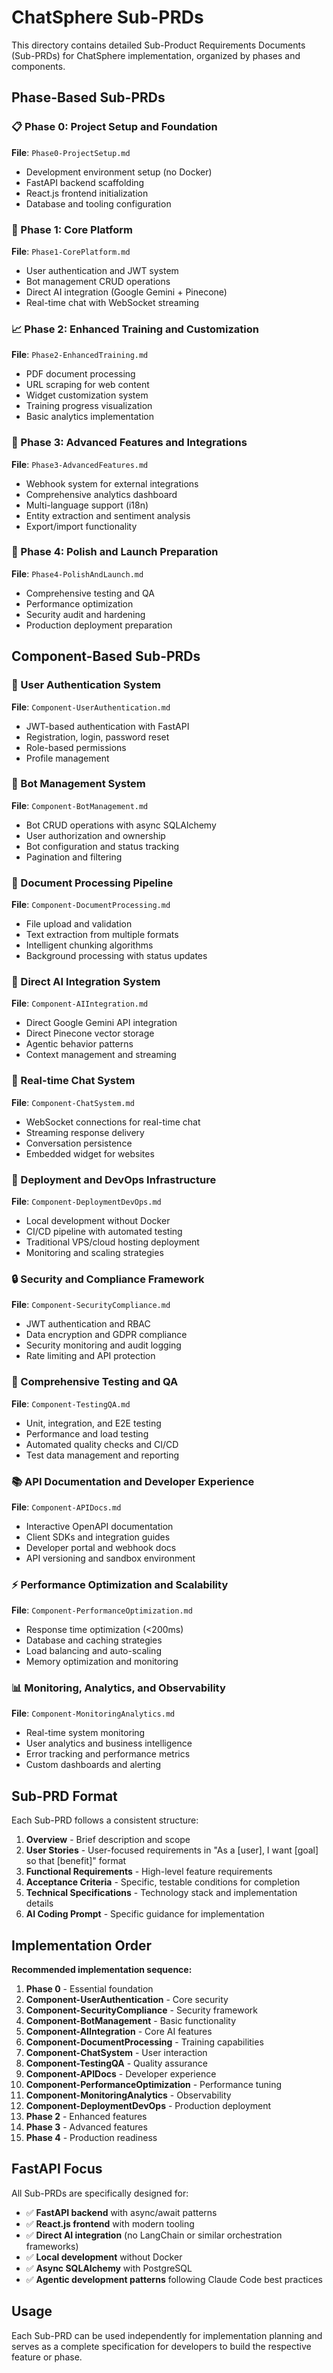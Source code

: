 # ChatSphere Sub-PRDs

This directory contains detailed Sub-Product Requirements Documents (Sub-PRDs) for ChatSphere implementation, organized by phases and components.

## Phase-Based Sub-PRDs

### 📋 Phase 0: Project Setup and Foundation
**File**: `Phase0-ProjectSetup.md`
- Development environment setup (no Docker)
- FastAPI backend scaffolding
- React.js frontend initialization
- Database and tooling configuration

### 🚀 Phase 1: Core Platform
**File**: `Phase1-CorePlatform.md`
- User authentication and JWT system
- Bot management CRUD operations
- Direct AI integration (Google Gemini + Pinecone)
- Real-time chat with WebSocket streaming

### 📈 Phase 2: Enhanced Training and Customization
**File**: `Phase2-EnhancedTraining.md`
- PDF document processing
- URL scraping for web content
- Widget customization system
- Training progress visualization
- Basic analytics implementation

### 🔧 Phase 3: Advanced Features and Integrations
**File**: `Phase3-AdvancedFeatures.md`
- Webhook system for external integrations
- Comprehensive analytics dashboard
- Multi-language support (i18n)
- Entity extraction and sentiment analysis
- Export/import functionality

### 🎯 Phase 4: Polish and Launch Preparation
**File**: `Phase4-PolishAndLaunch.md`
- Comprehensive testing and QA
- Performance optimization
- Security audit and hardening
- Production deployment preparation

## Component-Based Sub-PRDs

### 🔐 User Authentication System
**File**: `Component-UserAuthentication.md`
- JWT-based authentication with FastAPI
- Registration, login, password reset
- Role-based permissions
- Profile management

### 🤖 Bot Management System
**File**: `Component-BotManagement.md`
- Bot CRUD operations with async SQLAlchemy
- User authorization and ownership
- Bot configuration and status tracking
- Pagination and filtering

### 📄 Document Processing Pipeline
**File**: `Component-DocumentProcessing.md`
- File upload and validation
- Text extraction from multiple formats
- Intelligent chunking algorithms
- Background processing with status updates

### 🧠 Direct AI Integration System
**File**: `Component-AIIntegration.md`
- Direct Google Gemini API integration
- Direct Pinecone vector storage
- Agentic behavior patterns
- Context management and streaming

### 💬 Real-time Chat System
**File**: `Component-ChatSystem.md`
- WebSocket connections for real-time chat
- Streaming response delivery
- Conversation persistence
- Embedded widget for websites

### 🚀 Deployment and DevOps Infrastructure
**File**: `Component-DeploymentDevOps.md`
- Local development without Docker
- CI/CD pipeline with automated testing
- Traditional VPS/cloud hosting deployment
- Monitoring and scaling strategies

### 🔒 Security and Compliance Framework
**File**: `Component-SecurityCompliance.md`
- JWT authentication and RBAC
- Data encryption and GDPR compliance
- Security monitoring and audit logging
- Rate limiting and API protection

### 🧪 Comprehensive Testing and QA
**File**: `Component-TestingQA.md`
- Unit, integration, and E2E testing
- Performance and load testing
- Automated quality checks and CI/CD
- Test data management and reporting

### 📚 API Documentation and Developer Experience
**File**: `Component-APIDocs.md`
- Interactive OpenAPI documentation
- Client SDKs and integration guides
- Developer portal and webhook docs
- API versioning and sandbox environment

### ⚡ Performance Optimization and Scalability
**File**: `Component-PerformanceOptimization.md`
- Response time optimization (<200ms)
- Database and caching strategies
- Load balancing and auto-scaling
- Memory optimization and monitoring

### 📊 Monitoring, Analytics, and Observability
**File**: `Component-MonitoringAnalytics.md`
- Real-time system monitoring
- User analytics and business intelligence
- Error tracking and performance metrics
- Custom dashboards and alerting

## Sub-PRD Format

Each Sub-PRD follows a consistent structure:

1. **Overview** - Brief description and scope
2. **User Stories** - User-focused requirements in "As a [user], I want [goal] so that [benefit]" format
3. **Functional Requirements** - High-level feature requirements
4. **Acceptance Criteria** - Specific, testable conditions for completion
5. **Technical Specifications** - Technology stack and implementation details
6. **AI Coding Prompt** - Specific guidance for implementation

## Implementation Order

**Recommended implementation sequence:**

1. **Phase 0** - Essential foundation
2. **Component-UserAuthentication** - Core security
3. **Component-SecurityCompliance** - Security framework
4. **Component-BotManagement** - Basic functionality
5. **Component-AIIntegration** - Core AI features
6. **Component-DocumentProcessing** - Training capabilities
7. **Component-ChatSystem** - User interaction
8. **Component-TestingQA** - Quality assurance
9. **Component-APIDocs** - Developer experience
10. **Component-PerformanceOptimization** - Performance tuning
11. **Component-MonitoringAnalytics** - Observability
12. **Component-DeploymentDevOps** - Production deployment
13. **Phase 2** - Enhanced features
14. **Phase 3** - Advanced features
15. **Phase 4** - Production readiness

## FastAPI Focus

All Sub-PRDs are specifically designed for:
- ✅ **FastAPI backend** with async/await patterns
- ✅ **React.js frontend** with modern tooling
- ✅ **Direct AI integration** (no LangChain or similar orchestration frameworks)
- ✅ **Local development** without Docker
- ✅ **Async SQLAlchemy** with PostgreSQL
- ✅ **Agentic development patterns** following Claude Code best practices

## Usage

Each Sub-PRD can be used independently for implementation planning and serves as a complete specification for developers to build the respective feature or phase.